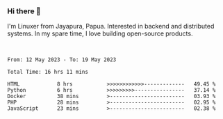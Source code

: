 ### Hi there 👋

I'm Linuxer from Jayapura, Papua. Interested in backend and distributed systems. In my spare time, I love building open-source products.

<br>

 
 <!--START_SECTION:waka-->

```text
From: 12 May 2023 - To: 19 May 2023

Total Time: 16 hrs 11 mins

HTML            8 hrs           >>>>>>>>>>>>-------------   49.45 %
Python          6 hrs           >>>>>>>>>----------------   37.14 %
Docker          38 mins         >------------------------   03.93 %
PHP             28 mins         >------------------------   02.95 %
JavaScript      23 mins         >------------------------   02.38 %
```

<!--END_SECTION:waka-->
